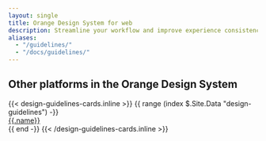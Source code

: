 ```yaml
---
layout: single
title: Orange Design System for web
description: Streamline your workflow and improve experience consistency with this cross-platform, scalable and inspiring design system. Designers, developers, marketers and partners, start your digital creations from the ready-to-use resources here!
aliases:
  - "/guidelines/"
  - "/docs/guidelines/"
---
```


<div class="ods-guidelines py-4 mt-md-2">
  <div class="container-xxl">
    <h2 class="h1">Other platforms in the Orange Design System</h2>
    <div class="row pt-3">
      {{< design-guidelines-cards.inline >}}
      {{ range (index $.Site.Data "design-guidelines") -}}
      <div class="col-6 col-md-4 col-lg-3 col-xxl-2">
        <div class="card border-1 mb-2 mb-md-3 mb-lg-0">
          <img class="card-img-top" src="/docs/{{ $.Site.Params.docs_version }}/{{.image}}" alt="">
          <div class="card-body ps-2 pt-2">
            <a href="{{.link}}" class="stretched-link text-decoration-none h4" aria-label="{{.description}}" title="{{.description}}" target="_blank" rel="noopener">{{.name}}</a>
          </div>
        </div>
      </div>
      {{ end -}}
      {{< /design-guidelines-cards.inline >}}
    </div>
  </div>
</div>
